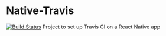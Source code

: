 # Native-Travis
[![Build Status](https://travis-ci.org/javed24/Native-Travis.svg?branch=master)](https://travis-ci.org/javed24/Native-Travis)
Project to set up Travis CI on a React Native app
